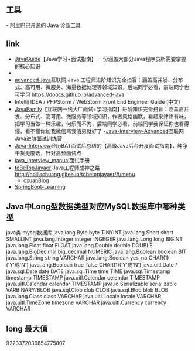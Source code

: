 


## 工具
-[](https://gitee.com/arthas/arthas) 阿里巴巴开源的 Java 诊断工具
## link
- [JavaGuide](https://github.com/Snailclimb/JavaGuide)【Java学习+面试指南】 一份涵盖大部分Java程序员所需要掌握的核心知识
- [](https://github.com/judasn/IntelliJ-IDEA-Tutorial)
- [advanced-java](https://github.com/doocs/advanced-java)互联网 Java 工程师进阶知识完全扫盲：涵盖高并发、分布式、高可用、微服务、海量数据处理等领域知识，后端同学必看，前端同学也可学习 https://doocs.github.io/advanced-java
- [](https://github.com/Damao/Intellij-IDEA-F2E) Intellij IDEA / PHPStorm / WebStorm Front End Engineer Guide (中文)
- [JavaFamily](https://github.com/AobingJava/JavaFamily)【互联网一线大厂面试+学习指南】进阶知识完全扫盲：涵盖高并发、分布式、高可用、微服务等领域知识，作者风格幽默，看起来津津有味，把学习当做一种乐趣，何乐而不为，后端同学必看，前端同学我保证你也看得懂，看不懂你加我微信骂我渣男就好了
 -[Java-Interview-Advanced](https://github.com/shishan100/Java-Interview-Advanced)互联网Java进阶面试训练营
- [Java-Interview](https://github.com/xbox1994/Java-Interview)经历BAT面试后总结的【高级Java后台开发面试指南】，纯净干货无废话，针对高频面试点
- [java_interview_manual](https://github.com/guanzhenxing/java_interview_manual)面试手册
- [toBeTopJavaer](https://github.com/hollischuang/toBeTopJavaer) Java工程师成神之路  http://hollischuang.gitee.io/tobetopjavaer/#/menu
    - [cxuanBlog](https://www.cnblogs.com/cxuanBlog)
- [SpringBoot-Learning](https://gitee.com/didispace/SpringBoot-Learning/tree/master/2.1.x)   



## Java中Long型数据类型对应MySQL数据库中哪种类型
java类	 	mysql数据库
java.lang.Byte	byte	TINYINT
java.lang.Short	short	SMALLINT
java.lang.Integer	integer	INGEGER
java.lang.Long	long	BIGINT
java.lang.Float	float	FLOAT
java.lang.Double	double	DOUBLE
java.lang.BigDecimal	big_decimal	NUMERIC
java.lang.Boolean	boolean	BIT
java.lang.String	string	VARCHAR
java.lang.Boolean	yes_no	CHAR(1)('Y'或'N')
java.lang.Boolean	true_false	CHAR(1)(‘Y’或'N')
java.uitl.Date / java.sql.Date	date	DATE
java.sql.Time	time	TIME
java.sql.Timestamp	timestamp	TIMESTAMP
java.uitl.Calendar	celendar	TIMESTAMP
java.uitl.Calendar	calendar	TIMESTAMP
java.io.Serializable	serializable	VARBINARY/BLOB
java.sql.Clob	clob	CLOB
java.sql.Blob	blob	BLOB
java.lang.Class	class	VARCHAR
java.uitl.Locale	locale	VARCHAR
java.uitl.TimeZone	timezone	VARCHAR
java.uitl.Currency	currency	VARCHAR

## long 最大值
9223372036854775807